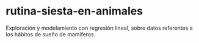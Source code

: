 # rutina-siesta-en-animales
Exploración y modelamiento con regresión lineal, sobre datos referentes a los hábitos de sueño de mamíferos.
